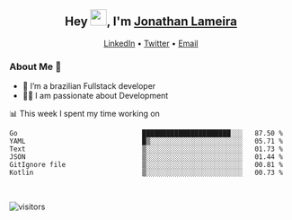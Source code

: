 <h2 align="center">Hey <img src="https://github.com/TheDudeThatCode/TheDudeThatCode/blob/master/Assets/Hi.gif" width="29">, I'm <a href="https://www.linkedin.com/in/jonathanlameira/">Jonathan Lameira</a></h2>
<p align="center">
  <a href="https://www.linkedin.com/in/jonathanlameira/">LinkedIn</a> •
  <a href="https://twitter.com/jlameira">Twitter</a> •
  <a href="mailto:jlameira@gmail.com">Email</a>
</p>

### About Me 🚀
- 🌱  I’m a brazilian Fullstack developer</br>
- 👨‍💻  I am passionate about Development</br>

<!-- ![Jonathan Lameira github stats](https://github-readme-stats.vercel.app/api?username=jlameirameli&show_icons=true&hide_border=true)&nbsp;&nbsp; -->

📊 This week I spent my time working on
<!--START_SECTION:waka-->

```text
Go                               ██████████████████████░░░   87.50 %
YAML                             █▒░░░░░░░░░░░░░░░░░░░░░░░   05.71 %
Text                             ▒░░░░░░░░░░░░░░░░░░░░░░░░   01.73 %
JSON                             ▒░░░░░░░░░░░░░░░░░░░░░░░░   01.44 %
GitIgnore file                   ▒░░░░░░░░░░░░░░░░░░░░░░░░   00.81 %
Kotlin                           ▒░░░░░░░░░░░░░░░░░░░░░░░░   00.73 %
```

<!--END_SECTION:waka-->

<br />

![visitors](https://visitor-badge.laobi.icu/badge?page_id=jlameira.jlameira)
